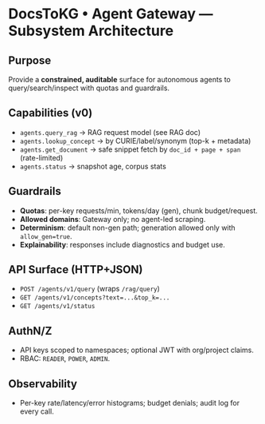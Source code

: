# DocsToKG • Agent Gateway — Subsystem Architecture

## Purpose
Provide a **constrained, auditable** surface for autonomous agents to query/search/inspect with quotas and guardrails.

## Capabilities (v0)
- `agents.query_rag` → RAG request model (see RAG doc)
- `agents.lookup_concept` → by CURIE/label/synonym (top-k + metadata)
- `agents.get_document` → safe snippet fetch by `doc_id + page + span` (rate-limited)
- `agents.status` → snapshot age, corpus stats

## Guardrails
- **Quotas**: per-key requests/min, tokens/day (gen), chunk budget/request.
- **Allowed domains**: Gateway only; no agent-led scraping.
- **Determinism**: default non-gen path; generation allowed only with `allow_gen=true`.
- **Explainability**: responses include diagnostics and budget use.

## API Surface (HTTP+JSON)
- `POST /agents/v1/query` (wraps `/rag/query`)
- `GET /agents/v1/concepts?text=...&top_k=...`
- `GET /agents/v1/status`

## AuthN/Z
- API keys scoped to namespaces; optional JWT with org/project claims.
- RBAC: `READER`, `POWER`, `ADMIN`.

## Observability
- Per-key rate/latency/error histograms; budget denials; audit log for every call.

